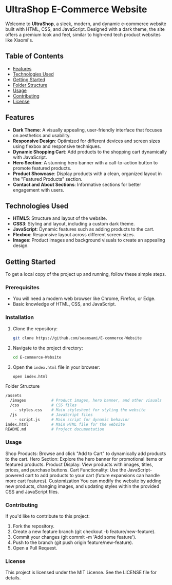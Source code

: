 # UltraShop E-Commerce Website

Welcome to **UltraShop**, a sleek, modern, and dynamic e-commerce website built with HTML, CSS, and JavaScript. Designed with a dark theme, the site offers a premium look and feel, similar to high-end tech product websites like Xiaomi's.

## Table of Contents
- [Features](#features)
- [Technologies Used](#technologies-used)
- [Getting Started](#getting-started)
- [Folder Structure](#folder-structure)
- [Usage](#usage)
- [Contributing](#contributing)
- [License](#license)

## Features
- **Dark Theme**: A visually appealing, user-friendly interface that focuses on aesthetics and usability.
- **Responsive Design**: Optimized for different devices and screen sizes using flexbox and responsive techniques.
- **Dynamic Shopping Cart**: Add products to the shopping cart dynamically with JavaScript.
- **Hero Section**: A stunning hero banner with a call-to-action button to promote featured products.
- **Product Showcase**: Display products with a clean, organized layout in the "Featured Products" section.
- **Contact and About Sections**: Informative sections for better engagement with users.

## Technologies Used
- **HTML5**: Structure and layout of the website.
- **CSS3**: Styling and layout, including a custom dark theme.
- **JavaScript**: Dynamic features such as adding products to the cart.
- **Flexbox**: Responsive layout across different screen sizes.
- **Images**: Product images and background visuals to create an appealing design.

## Getting Started

To get a local copy of the project up and running, follow these simple steps.

### Prerequisites
- You will need a modern web browser like Chrome, Firefox, or Edge.
- Basic knowledge of HTML, CSS, and JavaScript.

### Installation

1. Clone the repository:
   ```bash
   git clone https://github.com/seamsami/E-commerce-Website
2. Navigate to the project directory:

   ```bash
   cd E-commerce-Website
   ```
 3. Open the `index.html` file in your browser:
    ```bash
    open index.html
    ```
Folder Structure
```bash
/assets
  /images           # Product images, hero banner, and other visuals
  /css              # CSS files
    - styles.css    # Main stylesheet for styling the website
  /js               # JavaScript files
    - script.js     # Main script for dynamic behavior
index.html          # Main HTML file for the website
README.md           # Project documentation
```
### Usage
Shop Products: Browse and click "Add to Cart" to dynamically add products to the cart.
Hero Section: Explore the hero banner for promotional items or featured products.
Product Display: View products with images, titles, prices, and purchase buttons.
Cart Functionality: Use the JavaScript-powered cart to add products to your cart (future expansions can handle more cart features).
Customization
You can modify the website by adding new products, changing images, and updating styles within the provided CSS and JavaScript files.

### Contributing
If you'd like to contribute to this project:

 1. Fork the repository.
 2. Create a new feature branch (git checkout -b feature/new-feature).
 3. Commit your changes (git commit -m 'Add some feature').
 4. Push to the branch (git push origin feature/new-feature).
 5. Open a Pull Request.
### License
This project is licensed under the MIT License. See the LICENSE file for details.
